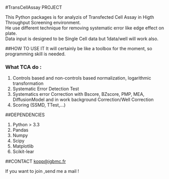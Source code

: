 #TransCellAssay PROJECT

This Python packages is for analyzis of Transfected Cell Assay in Higth Throughput Screening environment.  
He use different technique for removing systematic error like edge effect on plate.  
Data input is designed to be Single Cell data but 1data/well will work also.


##HOW TO USE IT
It will certainly be like a toolbox for the moment, so programming skill is needed.

### What TCA do :
1. Controls based and non-controls based normalization,  logarithmic transformation
2. Systematic Error Detection Test
3. Systematics error Correction with Bscore, BZscore, PMP, MEA, DiffusionModel and in work background Correction/Well Correction
4. Scoring (SSMD, TTest,...)

##DEPENDENCIES
1. Python > 3.3
2. Pandas 
3. Numpy 
4. Scipy
5. Matplotlib
6. Scikit-lear 

##CONTACT
kopp@igbmc.fr  

If you want to join ,send me a mail !
